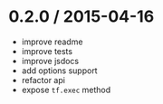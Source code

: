 0.2.0 / 2015-04-16
==================

* improve readme
* improve tests
* improve jsdocs
* add options support
* refactor api
* expose `tf.exec` method
